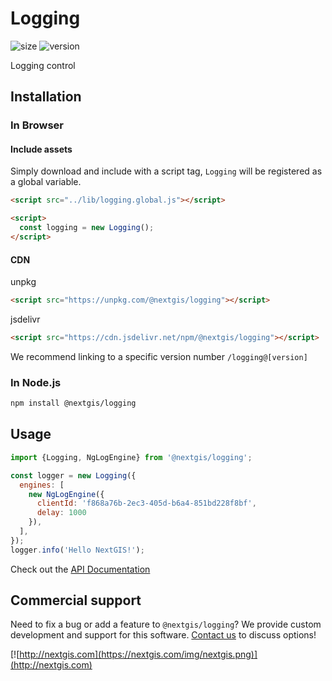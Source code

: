 # Logging

![size](https://img.shields.io/bundlephobia/minzip/@nextgis/logging) ![version](https://img.shields.io/npm/v/@nextgis/logging)

Logging control

## Installation

### In Browser

#### Include assets

Simply download and include with a script tag, `Logging` will be registered as a global variable.

```html
<script src="../lib/logging.global.js"></script>

<script>
  const logging = new Logging();
</script>
```

#### CDN

unpkg

```html
<script src="https://unpkg.com/@nextgis/logging"></script>
```

jsdelivr

```html
<script src="https://cdn.jsdelivr.net/npm/@nextgis/logging"></script>
```

We recommend linking to a specific version number `/logging@[version]`

### In Node.js

```bash
npm install @nextgis/logging
```

## Usage

```javascript
import {Logging, NgLogEngine} from '@nextgis/logging';

const logger = new Logging({
  engines: [
    new NgLogEngine({
      clientId: 'f868a76b-2ec3-405d-b6a4-851bd228f8bf',
      delay: 1000
    }),
  ],
});
logger.info('Hello NextGIS!');

```

Check out the [API Documentation](https://code-api.nextgis.com/modules/_nextgis_logging.html)

## Commercial support

Need to fix a bug or add a feature to `@nextgis/logging`? We provide custom development and support for this software. [Contact us](http://nextgis.com/contact/) to discuss options!

[![http://nextgis.com](https://nextgis.com/img/nextgis.png)](http://nextgis.com)
